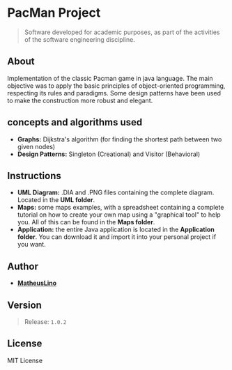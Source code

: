 # PacMan Project

> Software developed for academic purposes, as part of the activities of the software engineering discipline.


## About

Implementation of the classic Pacman game in java language. The main objective was to apply the basic principles of object-oriented programming, respecting its rules and paradigms. Some design patterns have been used to make the construction more robust and elegant. 


## concepts and algorithms used

* **Graphs:** Dijkstra's algorithm (for finding the shortest path between two given nodes)
* **Design Patterns:** Singleton (Creational) and Visitor (Behavioral)


## Instructions

* **UML Diagram:** .DIA and .PNG files containing the complete diagram. Located in the **UML folder**.
* **Maps:** some maps examples, with a spreadsheet containing a complete tutorial on how to create your own map using a "graphical tool" to help you. All of this can be found in the **Maps folder**.
* **Application:** the entire Java application is located in the **Application folder**. You can download it and import it into your personal project if you want.


## Author

* **[MatheusLino](https://github.com/matheuslino)**


## Version

> Release: `1.0.2`


## License

MIT License
